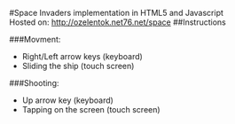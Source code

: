 #Space Invaders implementation in HTML5 and Javascript <br />
Hosted on:
<a href="http://ozelentok.net76.net/space">http://ozelentok.net76.net/space</a>
##Instructions

###Movment:
* Right/Left arrow keys (keyboard)
* Sliding the ship (touch screen)

###Shooting:
* Up arrow key (keyboard)
* Tapping on the screen (touch screen)
